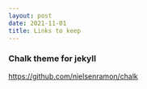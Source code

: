 ```yaml
---
layout: post
date: 2021-11-01
title: Links to keep
---
```


### Chalk theme for jekyll
https://github.com/nielsenramon/chalk
